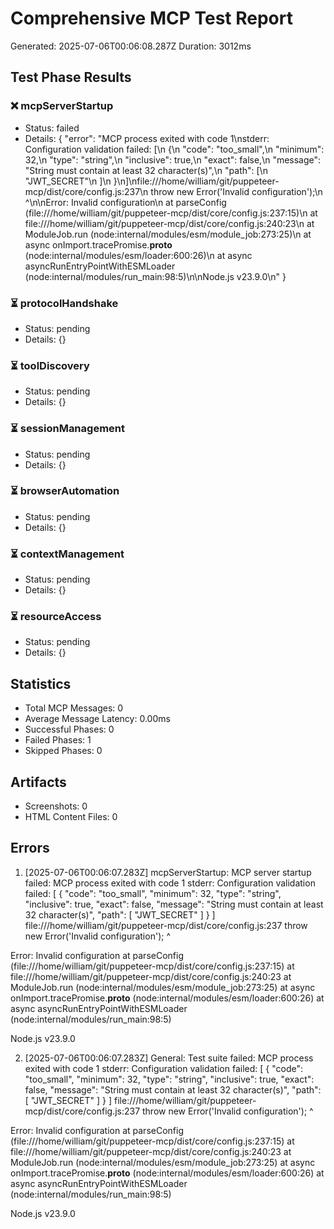 # Comprehensive MCP Test Report

Generated: 2025-07-06T00:06:08.287Z
Duration: 3012ms

## Test Phase Results

### ❌ mcpServerStartup
- Status: failed
- Details: {
  "error": "MCP process exited with code 1\nstderr: Configuration validation failed: [\n  {\n    \"code\": \"too_small\",\n    \"minimum\": 32,\n    \"type\": \"string\",\n    \"inclusive\": true,\n    \"exact\": false,\n    \"message\": \"String must contain at least 32 character(s)\",\n    \"path\": [\n      \"JWT_SECRET\"\n    ]\n  }\n]\nfile:///home/william/git/puppeteer-mcp/dist/core/config.js:237\n        throw new Error('Invalid configuration');\n              ^\n\nError: Invalid configuration\n    at parseConfig (file:///home/william/git/puppeteer-mcp/dist/core/config.js:237:15)\n    at file:///home/william/git/puppeteer-mcp/dist/core/config.js:240:23\n    at ModuleJob.run (node:internal/modules/esm/module_job:273:25)\n    at async onImport.tracePromise.__proto__ (node:internal/modules/esm/loader:600:26)\n    at async asyncRunEntryPointWithESMLoader (node:internal/modules/run_main:98:5)\n\nNode.js v23.9.0\n"
}

### ⏳ protocolHandshake
- Status: pending
- Details: {}

### ⏳ toolDiscovery
- Status: pending
- Details: {}

### ⏳ sessionManagement
- Status: pending
- Details: {}

### ⏳ browserAutomation
- Status: pending
- Details: {}

### ⏳ contextManagement
- Status: pending
- Details: {}

### ⏳ resourceAccess
- Status: pending
- Details: {}


## Statistics

- Total MCP Messages: 0
- Average Message Latency: 0.00ms
- Successful Phases: 0
- Failed Phases: 1
- Skipped Phases: 0

## Artifacts

- Screenshots: 0
- HTML Content Files: 0

## Errors

1. [2025-07-06T00:06:07.283Z] mcpServerStartup: MCP server startup failed: MCP process exited with code 1
stderr: Configuration validation failed: [
  {
    "code": "too_small",
    "minimum": 32,
    "type": "string",
    "inclusive": true,
    "exact": false,
    "message": "String must contain at least 32 character(s)",
    "path": [
      "JWT_SECRET"
    ]
  }
]
file:///home/william/git/puppeteer-mcp/dist/core/config.js:237
        throw new Error('Invalid configuration');
              ^

Error: Invalid configuration
    at parseConfig (file:///home/william/git/puppeteer-mcp/dist/core/config.js:237:15)
    at file:///home/william/git/puppeteer-mcp/dist/core/config.js:240:23
    at ModuleJob.run (node:internal/modules/esm/module_job:273:25)
    at async onImport.tracePromise.__proto__ (node:internal/modules/esm/loader:600:26)
    at async asyncRunEntryPointWithESMLoader (node:internal/modules/run_main:98:5)

Node.js v23.9.0

2. [2025-07-06T00:06:07.283Z] General: Test suite failed: MCP process exited with code 1
stderr: Configuration validation failed: [
  {
    "code": "too_small",
    "minimum": 32,
    "type": "string",
    "inclusive": true,
    "exact": false,
    "message": "String must contain at least 32 character(s)",
    "path": [
      "JWT_SECRET"
    ]
  }
]
file:///home/william/git/puppeteer-mcp/dist/core/config.js:237
        throw new Error('Invalid configuration');
              ^

Error: Invalid configuration
    at parseConfig (file:///home/william/git/puppeteer-mcp/dist/core/config.js:237:15)
    at file:///home/william/git/puppeteer-mcp/dist/core/config.js:240:23
    at ModuleJob.run (node:internal/modules/esm/module_job:273:25)
    at async onImport.tracePromise.__proto__ (node:internal/modules/esm/loader:600:26)
    at async asyncRunEntryPointWithESMLoader (node:internal/modules/run_main:98:5)

Node.js v23.9.0
